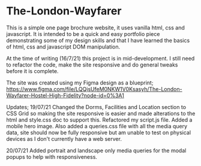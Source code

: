 # The-London-Wayfarer

This is a simple one page brochure website, it uses vanilla html, css and javascript. It is intended to be a quick and easy portfolio piece demonstrating some of my design skills and that I have learned the basics of html, css and javascript DOM manipulation. 

At the time of writing (16/7/21) this project is in mid-development. I still need to refactor the code, make the site responsive and do general tweaks before it is complete. 

The site was created using my Figma design as a blueprint;
https://www.figma.com/file/LQQjsUfeM0NKW1V0Ksasyh/The-London-Wayfarer-Hostel-High-Fidelity?node-id=0%3A1


Updates;
19/07/21
Changed the Dorms, Facilities and Location section to CSS Grid so making the site responsive is easier and made alterations to the html and style.css doc to support this. Refactored my script.js file. Added a mobile hero image. Also added a queries.css file with all the media query data, site should now be fully responsive but am unable to test on physical devices as I don't currently have a web server.  

20/07/21
Added portrait and landscape only media queries for the modal popups to help with responsiveness. 
